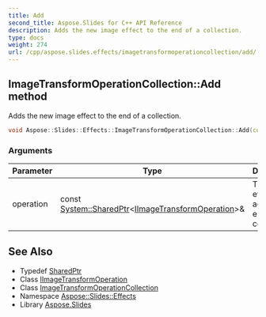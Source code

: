 ```yaml
---
title: Add
second_title: Aspose.Slides for C++ API Reference
description: Adds the new image effect to the end of a collection.
type: docs
weight: 274
url: /cpp/aspose.slides.effects/imagetransformoperationcollection/add/
---
```

## ImageTransformOperationCollection::Add method


Adds the new image effect to the end of a collection.

```cpp
void Aspose::Slides::Effects::ImageTransformOperationCollection::Add(const System::SharedPtr<IImageTransformOperation> &operation) override
```


### Arguments

| Parameter | Type | Description |
| --- | --- | --- |
| operation | const [System::SharedPtr](../../../system/sharedptr/)\<[IImageTransformOperation](../../iimagetransformoperation/)\>\& | The image effect to add to the end of a collection. |

## See Also

* Typedef [SharedPtr](../../../system/sharedptr/)
* Class [IImageTransformOperation](../../iimagetransformoperation/)
* Class [ImageTransformOperationCollection](../)
* Namespace [Aspose::Slides::Effects](../../)
* Library [Aspose.Slides](../../../)
